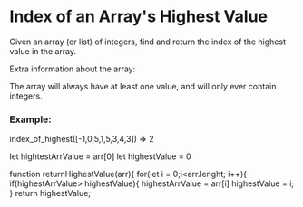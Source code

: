 <h1>Index of an Array's Highest Value</h1>

<p>Given an array (or list) of integers, find and return the index of the highest value in the array.</p>

<p>Extra information about the array:</p>

<p>The array will always have at least one value, and will only ever contain integers.</p>

<h3>Example:</h3>

index_of_highest([-1,0,5,1,5,3,4,3]) => 2

let hightestArrValue = arr[0]
let highestValue = 0

function returnHighestValue(arr){
  for(let i = 0;i<arr.lenght; i++){
    if(highestArrValue> highestValue){
      highestArrValue = arr[i]
      highestValue = i;
    }
   return highestValue;
